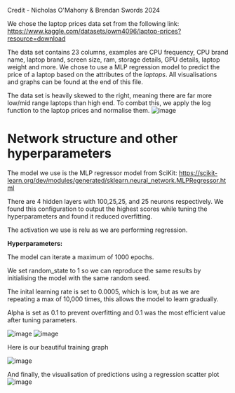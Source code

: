 Credit - Nicholas O'Mahony & Brendan Swords 2024

We chose the laptop prices data set from the following link: https://www.kaggle.com/datasets/owm4096/laptop-prices?resource=download

The data set contains 23 columns, examples are CPU frequency, CPU brand name, laptop brand, screen size, ram, storage details, GPU details, laptop weight and more. We chose to use a MLP regression model to predict the price of a laptop based on the attributes of the *laptops*. All visualisations and graphs can be found at the end of this file.

The data set is heavily skewed to the right, meaning there are far more low/mid range laptops than high end. To combat this, we apply the log function to the laptop prices and normalise them.
![image](https://github.com/user-attachments/assets/e314281e-539b-40eb-a617-62b898efefc8)

# Network structure and other hyperparameters

The model we use is the MLP regressor model from SciKit: https://scikit-learn.org/dev/modules/generated/sklearn.neural_network.MLPRegressor.html

There are 4 hidden layers with 100,25,25, and 25 neurons respectively. We found this configuration to output the highest scores while tuning the hyperparameters and found it reduced overfitting.

The activation we use is relu as we are performing regression.

**Hyperparameters:**

The model can iterate a maximum of 1000 epochs.

We set random_state to 1 so we can reproduce the same results by initialising the model with the same random seed.

The inital learning rate is set to 0.0005, which is low, but as we are repeating a max of 10,000 times, this allows the model to learn gradually.

Alpha is set as 0.1 to prevent overfitting and 0.1 was the most efficient value after tuning parameters.

![image](https://github.com/user-attachments/assets/9d86ff00-facb-4065-956c-d968557d2394)
![image](https://github.com/user-attachments/assets/e1b34969-4b8a-471b-82f2-d922b67c67ff)

Here is our beautiful training graph

![image](https://github.com/user-attachments/assets/231c75ee-d186-492a-af3d-14c748a3a8cb)

And finally, the visualisation of predictions using a regression scatter plot
![image](https://github.com/user-attachments/assets/10220e38-4fa4-49b4-96a0-0f55855966b3)

